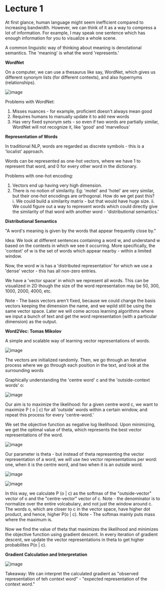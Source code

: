 # Lecture 1

At first glance, human language might seem inefficient compared to increasing bandwidth. However, we can think of it as a way to compress a lot of information. For example, I may speak one sentence which has enough information for you to visualize a whole scene.

A common linguistic way of thinking about meaning is denotational semantics. The 'meaning' is what the word 'represents.'

**WordNet**

On a computer, we can use a thesaurus like say, WordNet, which gives us different synonym lists (for different contexts), and also hypernyms (relationships).

![image](https://user-images.githubusercontent.com/21968647/63219238-4740f900-c122-11e9-9178-cf47034a6d93.png)

Problems with WordNet: 
1. Misses nuances - for example, proficient doesn't always mean good
2. Requires humans to manually update it to add new words
3. Has very fixed synonym sets - so even if two words are partially similar, WordNet will not recognize it, like 'good' and 'marvellous'

**Representation of Words**

In traditional NLP, words are regarded as discrete symbols - this is a 'localist' approach.

Words can be represented as one-hot vectors, where we have 1 to represent that word, and 0 for every other word in the dictionary. 

Problems with one-hot encoding:
1. Vectors end up having very high dimension.
2. There is no notion of similarity. Eg: 'motel' and 'hotel' are very similar, but their one-hot encodings are orthogonal. How do we get past this?    
    i. We could build a similarity matrix - but that would have huge size.
    ii. We could figure out a way to represent words which could directly give the similarity of that word with another word - 'distributional semantics.'

**Distributional Semantics**

"A word's meaning is given by the words that appear frequently close by."

Idea: We look at different sentences containing a word w, and understand w based on the contexts in which we see it occurring. More specifically, the 'context' of w is the set of words which appear nearby - within a limited window.

Now, the word w is has a 'distributed representation' for which we use a 'dense' vector - this has all non-zero entries.

We have a 'vector space' in which we represent all words. This can be visualized in 2D though the size of the word representation may be 50, 300, 1000, 2000, 4000, etc.

Note - The basis vectors aren't fixed, because we could change the basis vectors keeping the dimension the name, and we wpild still be using the same vector space. Later we will come across learning algorithms where we input a bunch of text and get the word representation (with a particular dimension) as the output.

**Word2Vec: Tomas Mikolov**

A simple and scalable way of learning vector representations of words.

![image](https://user-images.githubusercontent.com/21968647/63219490-cd137300-c127-11e9-8089-48d76d50c103.png)

The vectors are initialized randomly. Then, we go through an iterative process where we go through each position in the text, and look at the surrounding words 

Graphically understanding the 'centre word' c and the 'outside-context words' o:

![image](https://user-images.githubusercontent.com/21968647/63219503-fcc27b00-c127-11e9-8b9f-3bc61c64b815.png)

Our aim is to maximize the likelihood: for a given centre word c, we want to maximize P ( o | c) for all 'outside' words within a certain window, and repeat this process for every 'centre-word.'

We set the objective function as negative log likelihood. Upon minimizing, we get the optimal value of theta, which represents the best vector representations of the word.

![image](https://user-images.githubusercontent.com/21968647/63641936-9da2c000-c66b-11e9-82f7-1c68863146f0.png)

Our parameter is theta - but instead of theta representing the vector representation of a word, we will use *two* vector representations per word: one, when it is the centre word, and two when it is an outside word.

![image](https://user-images.githubusercontent.com/21968647/63642028-09d1f380-c66d-11e9-9f5b-2747bd29d404.png)

![image](https://user-images.githubusercontent.com/21968647/63642203-d1ccaf80-c670-11e9-9754-a8f5ab92a437.png)

In this way, we calculate P (o | c) as the softmax of the "outside-vector" vector of o and the "centre-vector" vector of c. Note - the denominator is to normalize over the entire volcabulary, and not just the window around c. The words o, which are closer to c in the vector space, have higher dot product, and hence, higher P(o | c).
Note - The softmax mainly puts mass where the maximum is.

Now we find the value of theta that maximizes the likelihood and minimizes the objective function using gradient descent. In every iteration of gradient descent, we update the vector representations in theta to get higher probabilites P(o | c).

**Gradient Calculation and Interpretation**

![image](https://user-images.githubusercontent.com/21968647/63642836-5a9c1900-c67a-11e9-8dba-f2b90c100ab6.png)

Takeaway: We can interpret the calculated gradient as "observed representation of teh context word" - "expected representation of the context word."









